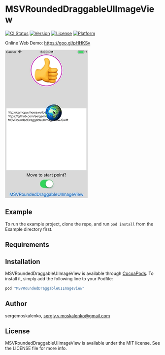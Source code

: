# MSVRoundedDraggableUIImageView

[![CI Status](http://img.shields.io/travis/sergemoskalenko/MSVRoundedDraggableUIImageView.svg?style=flat)](https://travis-ci.org/sergemoskalenko/MSVRoundedDraggableUIImageView)
[![Version](https://img.shields.io/cocoapods/v/MSVRoundedDraggableUIImageView.svg?style=flat)](http://cocoapods.org/pods/MSVRoundedDraggableUIImageView)
[![License](https://img.shields.io/cocoapods/l/MSVRoundedDraggableUIImageView.svg?style=flat)](http://cocoapods.org/pods/MSVRoundedDraggableUIImageView)
[![Platform](https://img.shields.io/cocoapods/p/MSVRoundedDraggableUIImageView.svg?style=flat)](http://cocoapods.org/pods/MSVRoundedDraggableUIImageView)



Online Web Demo: https://goo.gl/pHHKSv

[<img src="https://github.com/sergemoskalenko/MSVRoundedDraggableUIImageView-Swift/blob/master/img/rounddrag001.gif" alt="Screen" />](https://goo.gl/pHHKSv)



## Example

To run the example project, clone the repo, and run `pod install` from the Example directory first.

## Requirements

## Installation

MSVRoundedDraggableUIImageView is available through [CocoaPods](http://cocoapods.org). To install
it, simply add the following line to your Podfile:

```ruby
pod "MSVRoundedDraggableUIImageView"
```

## Author

sergemoskalenko, sergiy.v.moskalenko@gmail.com

## License

MSVRoundedDraggableUIImageView is available under the MIT license. See the LICENSE file for more info.
